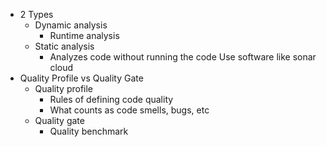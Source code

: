* 2 Types
    * Dynamic analysis 
        * Runtime analysis 
    * Static analysis 
        * Analyzes code without running the code Use software like sonar cloud
* Quality Profile vs Quality Gate 
    * Quality profile 
        * Rules of defining code quality
        * What counts as code smells, bugs, etc 
    * Quality gate
        *  Quality benchmark
    